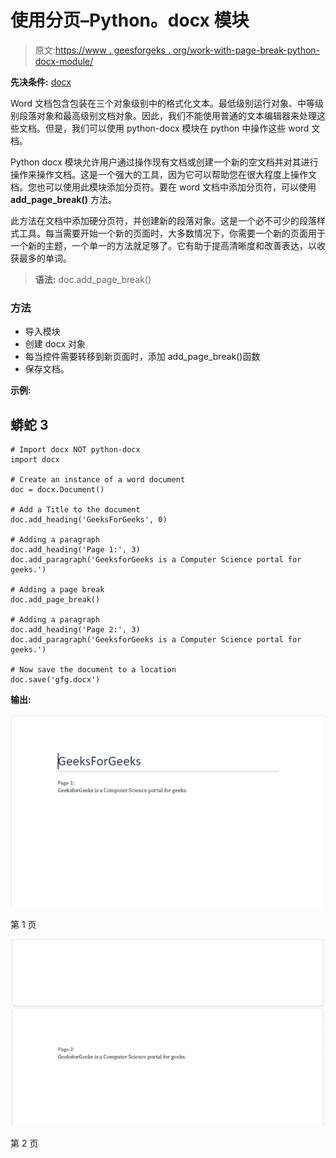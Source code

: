 # 使用分页–Python。docx 模块

> 原文:[https://www . geesforgeks . org/work-with-page-break-python-docx-module/](https://www.geeksforgeeks.org/working-with-page-break-python-docx-module/)

**先决条件:** [docx](https://www.geeksforgeeks.org/python-working-with-docx-module/)

Word 文档包含包装在三个对象级别中的格式化文本。最低级别运行对象、中等级别段落对象和最高级别文档对象。因此，我们不能使用普通的文本编辑器来处理这些文档。但是，我们可以使用 python-docx 模块在 python 中操作这些 word 文档。

Python docx 模块允许用户通过操作现有文档或创建一个新的空文档并对其进行操作来操作文档。这是一个强大的工具，因为它可以帮助您在很大程度上操作文档。您也可以使用此模块添加分页符。要在 word 文档中添加分页符，可以使用 **add_page_break()** 方法。

此方法在文档中添加硬分页符，并创建新的段落对象。这是一个必不可少的段落样式工具。每当需要开始一个新的页面时，大多数情况下，你需要一个新的页面用于一个新的主题，一个单一的方法就足够了。它有助于提高清晰度和改善表达，以收获最多的单词。

> **语法:** doc.add_page_break()

### 方法

*   导入模块
*   创建 docx 对象
*   每当控件需要转移到新页面时，添加 add_page_break()函数
*   保存文档。

**示例:**

## 蟒蛇 3

```
# Import docx NOT python-docx
import docx

# Create an instance of a word document
doc = docx.Document()

# Add a Title to the document
doc.add_heading('GeeksForGeeks', 0)

# Adding a paragraph
doc.add_heading('Page 1:', 3)
doc.add_paragraph('GeeksforGeeks is a Computer Science portal for geeks.')

# Adding a page break
doc.add_page_break()

# Adding a paragraph
doc.add_heading('Page 2:', 3)
doc.add_paragraph('GeeksforGeeks is a Computer Science portal for geeks.')

# Now save the document to a location
doc.save('gfg.docx')
```

**输出:**

![](img/4f3d6f0bbe73598fdd5d13e549a2ddcd.png)

第 1 页

![](img/47f666a2797a516fca3bdced790b2d19.png)

第 2 页